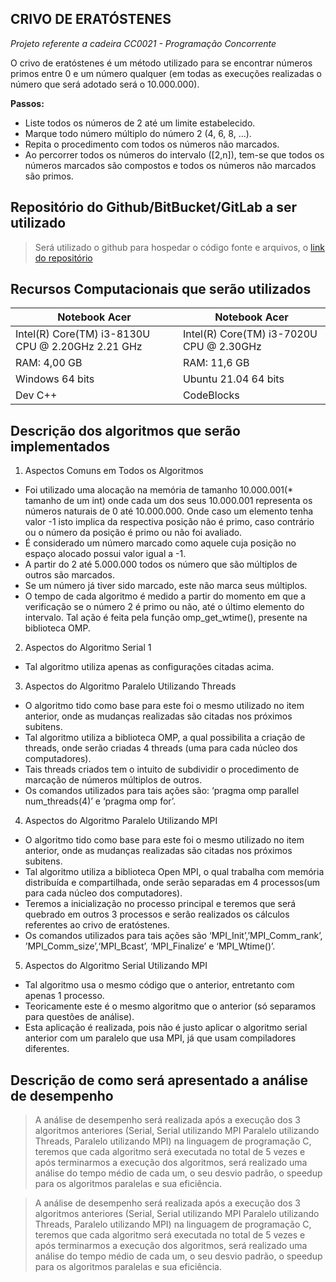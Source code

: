 
## CRIVO DE ERATÓSTENES 
_Projeto referente a cadeira CC0021 - Programação Concorrente_

O crivo de eratóstenes é um método utilizado para se encontrar números primos entre 0 e um número qualquer (em todas as execuções realizadas o número que será adotado será o 10.000.000).

**Passos:**

 -  Liste todos os números de 2 até um limite estabelecido.
 - Marque todo número múltiplo do número 2 (4, 6, 8, ...).
 - Repita o procedimento com todos os números não marcados.
 - Ao percorrer todos os números do intervalo ([2,n]), tem-se que todos os números marcados são compostos e todos os números não marcados são primos.

## Repositório do Github/BitBucket/GitLab a ser utilizado

> Será utilizado o github para hospedar o código fonte e arquivos, o [link do repositório](https://github.com/TrabalhosCC-Gilvan-e-Renann/crivo-de-eratostenes)

## Recursos Computacionais que serão utilizados

| Notebook Acer | Notebook Acer |
| ------ | ------ |
| Intel(R) Core(TM) i3-8130U CPU @ 2.20GHz 2.21 GHz | Intel(R) Core(TM) i3-7020U CPU @ 2.30GHz |
| RAM: 4,00 GB | RAM: 11,6 GB |
| Windows 64 bits | Ubuntu 21.04 64 bits |
| Dev C++ | CodeBlocks|

## Descrição dos algoritmos que serão implementados

 1. Aspectos Comuns em Todos os Algoritmos
-   Foi utilizado uma alocação na memória de tamanho 10.000.001(* tamanho de um int) onde cada um dos seus 10.000.001 representa os números naturais de 0 até 10.000.000. Onde caso um elemento tenha valor -1 isto implica da respectiva posição não é primo, caso contrário ou o número da posição é primo ou não foi avaliado.
-   É considerado um número marcado como aquele cuja posição no espaço alocado possui valor igual a -1.
-   A partir do 2 até 5.000.000 todos os número que são múltiplos de outros são marcados.
-   Se um número já tiver sido marcado, este não marca seus múltiplos.
-   O tempo de cada algoritmo é medido a partir do momento em que a verificação se o número 2 é primo ou não, até o último elemento do intervalo. Tal ação é feita pela função omp_get_wtime(), presente na biblioteca OMP.
    
2.   Aspectos do Algoritmo Serial 1
-   Tal algoritmo utiliza apenas as configurações citadas acima.

3.   Aspectos do Algoritmo Paralelo Utilizando Threads
-   O algoritmo tido como base para este foi o mesmo utilizado no item anterior, onde as mudanças realizadas são citadas nos próximos subitens.
-   Tal algoritmo utiliza a biblioteca OMP, a qual possibilita a criação de threads, onde serão criadas 4 threads (uma para cada núcleo dos computadores).
-   Tais threads criados tem o intuito de subdividir o procedimento de marcação de números múltiplos de outros.
-   Os comandos utilizados para tais ações são: ‘pragma omp parallel num_threads(4)’ e ‘pragma omp for’.
    

4.  Aspectos do Algoritmo Paralelo Utilizando MPI
-   O algoritmo tido como base para este foi o mesmo utilizado no item anterior, onde as mudanças realizadas são citadas nos próximos subitens.
-   Tal algoritmo utiliza a biblioteca Open MPI, o qual trabalha com memória distribuída e compartilhada, onde serão separadas em 4 processos(um para cada núcleo dos computadores).
-   Teremos a inicialização no processo principal e teremos que será quebrado em outros 3 processos e serão realizados os cálculos referentes ao crivo de eratóstenes.
-   Os comandos utilizados para tais ações são ‘MPI_Init’,’MPI_Comm_rank’, ’MPI_Comm_size’,‘MPI_Bcast’, ‘MPI_Finalize’ e ‘MPI_Wtime()’.
   
5. Aspectos do Algoritmo Serial Utilizando MPI
-   Tal algoritmo usa o mesmo código que o anterior, entretanto com apenas 1 processo.
-   Teoricamente este é o mesmo algoritmo que o anterior (só separamos para questões de análise).
-   Esta aplicação é realizada, pois não é justo aplicar o algoritmo serial anterior com um paralelo que usa MPI, já que usam compiladores diferentes.

## Descrição de como será apresentado a análise de desempenho

>A análise de desempenho será realizada após a execução dos 3 algoritmos anteriores (Serial, Serial utilizando MPI Paralelo utilizando Threads, Paralelo utilizando MPI) na linguagem de programação C, teremos que cada algoritmo será executada no total de 5 vezes e após terminarmos a execução dos algoritmos, será realizado uma análise do tempo médio de cada um, o seu desvio padrão, o speedup para os algoritmos paralelas e sua eficiência.

>A análise de desempenho será realizada após a execução dos 3 algoritmos anteriores (Serial, Serial utilizando MPI Paralelo utilizando Threads, Paralelo utilizando MPI) na linguagem de programação C, teremos que cada algoritmo será executada no total de 5 vezes e após terminarmos a execução dos algoritmos, será realizado uma análise do tempo médio de cada um, o seu desvio padrão, o speedup para os algoritmos paralelas e sua eficiência.
